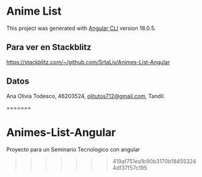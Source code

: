 # Anime List

This project was generated with [Angular CLI](https://github.com/angular/angular-cli) version 18.0.5.

## Para ver en Stackblitz

https://stackblitz.com/~/github.com/SrtaLiv/Animes-List-Angular

## Datos

Ana Olivia Todesco, 46203524, olitutos712@gmail.com, Tandil.


=======
# Animes-List-Angular
Proyecto para un Seminario Tecnologico con angular
>>>>>>> 419af751ea1b90b3170b184553244df37f57c195
